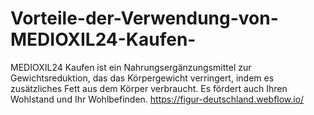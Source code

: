 # Vorteile-der-Verwendung-von-MEDIOXIL24-Kaufen-
MEDIOXIL24 Kaufen ist ein Nahrungsergänzungsmittel zur Gewichtsreduktion, das das Körpergewicht verringert, indem es zusätzliches Fett aus dem Körper verbraucht. Es fördert auch Ihren Wohlstand und Ihr Wohlbefinden. https://figur-deutschland.webflow.io/
